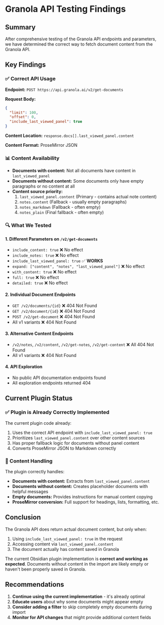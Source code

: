 # Granola API Testing Findings

## Summary

After comprehensive testing of the Granola API endpoints and parameters, we have determined the correct way to fetch document content from the Granola API.

## Key Findings

### ✅ Correct API Usage

**Endpoint:** `POST https://api.granola.ai/v2/get-documents`

**Request Body:**
```json
{
  "limit": 100,
  "offset": 0,
  "include_last_viewed_panel": true
}
```

**Content Location:** `response.docs[].last_viewed_panel.content`

**Content Format:** ProseMirror JSON

### 📊 Content Availability

- **Documents with content:** Not all documents have content in `last_viewed_panel`
- **Documents without content:** Some documents only have empty paragraphs or no content at all
- **Content source priority:** 
  1. `last_viewed_panel.content` (Primary - contains actual note content)
  2. `notes.content` (Fallback - usually empty paragraphs)
  3. `notes_markdown` (Fallback - often empty)
  4. `notes_plain` (Final fallback - often empty)

### 🔍 What We Tested

#### 1. Different Parameters on `/v2/get-documents`
- `include_content: true` ❌ No effect
- `include_notes: true` ❌ No effect  
- `include_last_viewed_panel: true` ✅ **WORKS**
- `expand: ["content", "notes", "last_viewed_panel"]` ❌ No effect
- `with_content: true` ❌ No effect
- `full: true` ❌ No effect
- `detailed: true` ❌ No effect

#### 2. Individual Document Endpoints
- `GET /v2/documents/{id}` ❌ 404 Not Found
- `GET /v2/document/{id}` ❌ 404 Not Found
- `POST /v2/get-document` ❌ 404 Not Found
- All v1 variants ❌ 404 Not Found

#### 3. Alternative Content Endpoints
- `/v2/notes`, `/v2/content`, `/v2/get-notes`, `/v2/get-content` ❌ All 404 Not Found
- All v1 variants ❌ 404 Not Found

#### 4. API Exploration
- No public API documentation endpoints found
- All exploration endpoints returned 404

## Current Plugin Status

### ✅ Plugin is Already Correctly Implemented

The current plugin code already:
1. Uses the correct API endpoint with `include_last_viewed_panel: true`
2. Prioritizes `last_viewed_panel.content` over other content sources
3. Has proper fallback logic for documents without panel content
4. Converts ProseMirror JSON to Markdown correctly

### 📝 Content Handling

The plugin correctly handles:
- **Documents with content:** Extracts from `last_viewed_panel.content`
- **Documents without content:** Creates placeholder documents with helpful messages
- **Empty documents:** Provides instructions for manual content copying
- **ProseMirror conversion:** Full support for headings, lists, formatting, etc.

## Conclusion

The Granola API does return actual document content, but only when:
1. Using `include_last_viewed_panel: true` in the request
2. Accessing content via `last_viewed_panel.content` 
3. The document actually has content saved in Granola

The current Obsidian plugin implementation is **correct and working as expected**. Documents without content in the import are likely empty or haven't been properly saved in Granola.

## Recommendations

1. **Continue using the current implementation** - it's already optimal
2. **Educate users** about why some documents might appear empty
3. **Consider adding a filter** to skip completely empty documents during import
4. **Monitor for API changes** that might provide additional content fields
